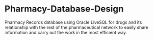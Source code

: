 # Pharmacy-Database-Design
Pharmacy Records database using Oracle LiveSQL for drugs and its relationship with the rest of the pharmaceutical network to easily share information and carry out the work in the most efficient way.
